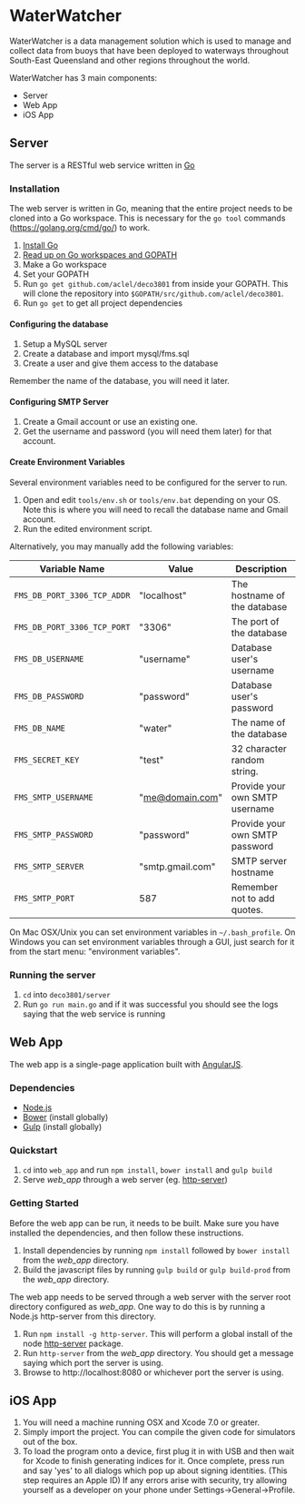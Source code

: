 # WaterWatcher

WaterWatcher is a data management solution which is used to manage and collect data from buoys that have been deployed to waterways throughout South-East Queensland and other regions throughout the world. 

WaterWatcher has 3 main components:
- Server  
- Web App  
- iOS App  

## Server

The server is a RESTful web service written in [Go](https://golang.org/)

### Installation

The web server is written in Go, meaning that the entire project needs to be cloned into a Go workspace. This is necessary for the `go tool` commands (https://golang.org/cmd/go/) to work.

1. [Install Go](https://golang.org/doc/install) 
2. [Read up on Go workspaces and GOPATH](https://golang.org/doc/code.html)
3. Make a Go workspace
4. Set your GOPATH
5. Run `go get github.com/aclel/deco3801` from inside your GOPATH. This will clone the repository into `$GOPATH/src/github.com/aclel/deco3801`.
6. Run `go get` to get all project dependencies

#### Configuring the database

1. Setup a MySQL server
2. Create a database and import mysql/fms.sql
3. Create a user and give them access to the database

Remember the name of the database, you will need it later. 

#### Configuring SMTP Server

1. Create a Gmail account or use an existing one. 
2. Get the username and password (you will need them later) for that account.

#### Create Environment Variables

Several environment variables need to be configured for the server to run.

1. Open and edit `tools/env.sh` or `tools/env.bat` depending on your OS. Note this is where you will need to recall the database name and Gmail account.
2. Run the edited environment script.  

Alternatively, you may manually add the following variables:

| Variable Name               | Value            | Description                    |
|-----------------------------|------------------|--------------------------------|
| `FMS_DB_PORT_3306_TCP_ADDR` | "localhost"      | The hostname of the database   |
| `FMS_DB_PORT_3306_TCP_PORT` | "3306"           | The port of the database       |
| `FMS_DB_USERNAME`           | "username"       | Database user's username       |
| `FMS_DB_PASSWORD`           | "password"       | Database user's password       |
| `FMS_DB_NAME`               | "water"          | The name of the database       |
| `FMS_SECRET_KEY`            | "test"           | 32 character random string.    |
| `FMS_SMTP_USERNAME`         | "me@domain.com"  | Provide your own SMTP username |
| `FMS_SMTP_PASSWORD`         | "password"       | Provide your own SMTP password |
| `FMS_SMTP_SERVER`           | "smtp.gmail.com" | SMTP server hostname           |
| `FMS_SMTP_PORT`             | 587              | Remember not to add quotes.    |

On Mac OSX/Unix you can set environment variables in `~/.bash_profile`.
On Windows you can set environment variables through a GUI, just search for it from the start menu: "environment variables".

### Running the server
1. `cd` into `deco3801/server`
2. Run `go run main.go` and if it was successful you should see the logs saying that the web service is running

## Web App

The web app is a single-page application built with [AngularJS](https://angularjs.org/).

### Dependencies

 - [Node.js](https://nodejs.org/)
 - [Bower](http://bower.io/) (install globally)
 - [Gulp](http://gulpjs.com/) (install globally)

### Quickstart

1. `cd` into `web_app` and run `npm install`, `bower install` and `gulp build`
2. Serve *web_app* through a web server (eg. [http-server](https://www.npmjs.com/package/http-server))

### Getting Started

Before the web app can be run, it needs to be built. Make sure you have installed the dependencies, and then follow these instructions.

 1. Install dependencies by running `npm install` followed by `bower install` from the *web_app* directory.
 2. Build the javascript files by running `gulp build` or `gulp build-prod` from the *web_app* directory.

The web app needs to be served through a web server with the server root directory configured as *web_app*. One way to do this is by running a Node.js http-server from this directory.

 1. Run `npm install -g http-server`. This will perform a global install of the node [http-server](https://www.npmjs.com/package/http-server) package.
 2. Run `http-server` from the *web_app* directory. You should get a message saying which port the server is using.
 3. Browse to http://localhost:8080 or whichever port the server is using.

## iOS App

1. You will need a machine running OSX and Xcode 7.0 or greater.
2. Simply import the project. You can compile the given code for simulators out of the box.
3. To load the program onto a device, first plug it in with USB and then wait for Xcode to finish generating indices for it. Once complete, press run and say 'yes' to all dialogs which pop up about signing identities. (This step requires an Apple ID)  If any errors arise with security, try allowing yourself as a developer on your phone under Settings->General->Profile.